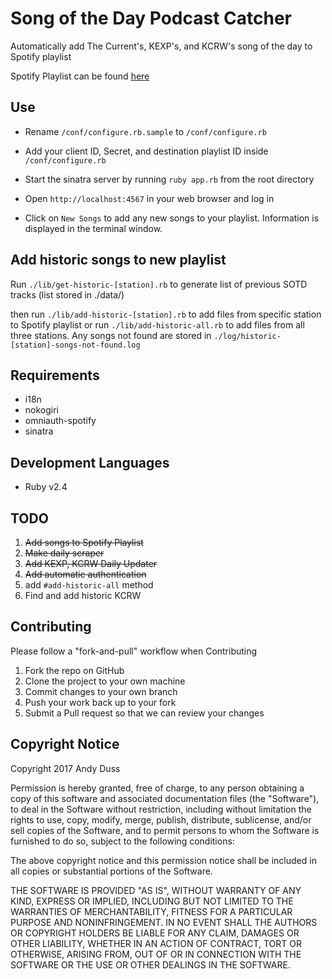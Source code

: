 # Song of the Day Podcast Catcher
Automatically add The Current's, KEXP's, and KCRW's song of the day to Spotify playlist

Spotify Playlist can be found [here](https://open.spotify.com/user/andyduss/playlist/1VJVFypnr5RFbUvRIEF6Pu)

## Use
* Rename `/conf/configure.rb.sample` to `/conf/configure.rb`

* Add your client ID, Secret, and destination playlist ID inside `/conf/configure.rb`

* Start the sinatra server by running `ruby app.rb` from the root directory

* Open `http://localhost:4567` in your web browser and log in

* Click on `New Songs` to add any new songs to your playlist.  Information is displayed in the terminal window.

## Add historic songs to new playlist
Run `./lib/get-historic-[station].rb` to generate list of previous SOTD tracks (list stored in ./data/)

then run `./lib/add-historic-[station].rb` to add files from specific station to Spotify playlist
or run `./lib/add-historic-all.rb` to add files from all three stations. Any songs not found are stored in `./log/historic-[station]-songs-not-found.log`

## Requirements
* i18n
* nokogiri
* omniauth-spotify
* sinatra

## Development Languages
* Ruby v2.4

## TODO
1. ~~Add songs to Spotify Playlist~~
2. ~~Make daily scraper~~
3. ~~Add KEXP, KCRW Daily Updater~~
4. ~~Add automatic authentication~~
5. add `#add-historic-all` method
6. Find and add historic KCRW

## Contributing
Please follow a "fork-and-pull" workflow when Contributing

1. Fork the repo on GitHub
2. Clone the project to your own machine
3. Commit changes to your own branch
4. Push your work back up to your fork
5. Submit a Pull request so that we can review your changes

## Copyright Notice
Copyright 2017 Andy Duss

Permission is hereby granted, free of charge, to any person obtaining a copy of this software and associated documentation files (the "Software"), to deal in the Software without restriction, including without limitation the rights to use, copy, modify, merge, publish, distribute, sublicense, and/or sell copies of the Software, and to permit persons to whom the Software is furnished to do so, subject to the following conditions:

The above copyright notice and this permission notice shall be included in all copies or substantial portions of the Software.

THE SOFTWARE IS PROVIDED "AS IS", WITHOUT WARRANTY OF ANY KIND, EXPRESS OR IMPLIED, INCLUDING BUT NOT LIMITED TO THE WARRANTIES OF MERCHANTABILITY, FITNESS FOR A PARTICULAR PURPOSE AND NONINFRINGEMENT. IN NO EVENT SHALL THE AUTHORS OR COPYRIGHT HOLDERS BE LIABLE FOR ANY CLAIM, DAMAGES OR OTHER LIABILITY, WHETHER IN AN ACTION OF CONTRACT, TORT OR OTHERWISE, ARISING FROM, OUT OF OR IN CONNECTION WITH THE SOFTWARE OR THE USE OR OTHER DEALINGS IN THE SOFTWARE.
